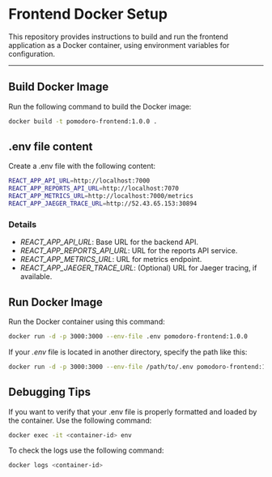 # Frontend Docker Setup

This repository provides instructions to build and run the frontend application as a Docker container, using environment variables for configuration.

---

## Build Docker Image

Run the following command to build the Docker image:

```bash
docker build -t pomodoro-frontend:1.0.0 .
```

## .env file content

Create a .env file with the following content:

```bash
REACT_APP_API_URL=http://localhost:7000
REACT_APP_REPORTS_API_URL=http://localhost:7070
REACT_APP_METRICS_URL=http://localhost:7000/metrics
REACT_APP_JAEGER_TRACE_URL=http://52.43.65.153:30894
```

### Details

- *REACT_APP_API_URL*: Base URL for the backend API.
- *REACT_APP_REPORTS_API_URL*: URL for the reports API service.
- *REACT_APP_METRICS_URL*: URL for metrics endpoint.
- *REACT_APP_JAEGER_TRACE_URL*: (Optional) URL for Jaeger tracing, if available.


## Run Docker Image

Run the Docker container using this command:

```bash
docker run -d -p 3000:3000 --env-file .env pomodoro-frontend:1.0.0
```

If your *.env* file is located in another directory, specify the path like this:

```bash
docker run -d -p 3000:3000 --env-file /path/to/.env pomodoro-frontend:1.0.0
```

## Debugging Tips

If you want to verify that your .env file is properly formatted and loaded by the container. Use the following command:

```bash
docker exec -it <container-id> env
```

To check the logs use the following command:

```bash
docker logs <container-id>
```
